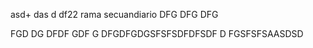 asd+
das
d
df22
rama secuandiario
DFG
DFG
DFG

FGD
DG
DFDF
GDF
G
DFGDFGDGSFSFSDFDFSDF
D
FGSFSFSAASDSD